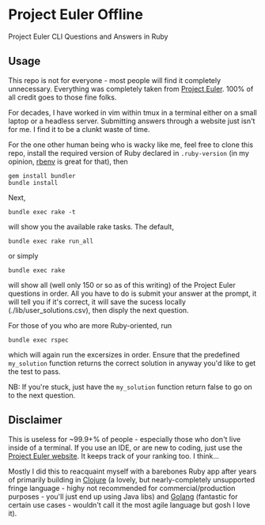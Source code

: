 # Project Euler Offline
Project Euler CLI Questions and Answers in Ruby

## Usage
This repo is not for everyone - most people will find it completely unnecessary.
Everything was completely taken from [Project Euler](https://projecteuler.net/).
100% of all credit goes to those fine folks.

For decades, I have worked in vim within tmux in a terminal either on a small
laptop or a headless server. Submitting answers through a website just isn't
for me. I find it to be a clunkt waste of time.

For the one other human being who is wacky like me, feel free to clone this
repo, install the required version of Ruby declared in `.ruby-version`
(in my opinion, [rbenv](https://github.com/rbenv/rbenv) is great for that), then

```
gem install bundler
bundle install
```
Next,
```
bundle exec rake -t
```
will show you the available rake tasks. The default,
```
bundle exec rake run_all
```
or simply
```
bundle exec rake
```
will show all (well only 150 or so as of this writing) of the Project Euler
questions in order. All you have to do is submit your answer at the prompt, it
will tell you if it's correct, it will save the sucess locally
(./lib/user_solutions.csv), then disply the next question.

For those of you who are more Ruby-oriented, run
```
bundle exec rspec
```
which will again run the excersizes in order.  Ensure that the predefined
`my_solution` function returns the correct solution in anyway you'd like to get
the test to pass.

NB: If you're stuck, just have the `my_solution` function return false to go on to the next
question.

## Disclaimer
This is useless for ~99.9+% of people - especially those who don't live inside
of a terminal. If you use an IDE, or are new to coding, just use the
[Project Euler website](https://projecteuler.net/). It keeps track of your
ranking too. I think...

Mostly I did this to reacquaint myself with a barebones Ruby app after years of
primarily building in [Clojure](https://clojure.org/) (a lovely, but
nearly-completely unsupported fringe language - highy not recommended for
commercial/production purposes - you'll just end up using Java libs) and
[Golang](https://go.dev/) (fantastic for certain use cases -  wouldn't call it
the most agile language but gosh I love it).
